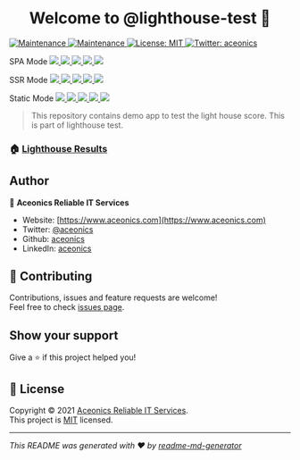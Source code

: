 <h1 align="center">Welcome to @lighthouse-test 👋</h1>
<p>
  <a href="https://github.com/lighthouse-test/angular-material/actions/workflows/lighthouse.yml" target="_blank">
    <img alt="Maintenance" src="https://github.com/lighthouse-test/angular-material/actions/workflows/lighthouse.yml/badge.svg" />
  </a>
  <a href="https://github.com/lighthouse-test/angular-material/graphs/commit-activity" target="_blank">
    <img alt="Maintenance" src="https://img.shields.io/badge/Maintained%3F-yes-green.svg" />
  </a>
  <a href="https://github.com/lighthouse-test/badge-generator/blob/main/LICENSE" target="_blank">
    <img alt="License: MIT" src="https://img.shields.io/npm/l/@lighthouse-test/badge-generator" />
  </a>
  <a href="https://twitter.com/aceonics" target="_blank">
    <img alt="Twitter: aceonics" src="https://img.shields.io/twitter/follow/aceonics.svg?style=social" />
  </a>
</p>

<p>
  SPA Mode
  <a href="https://lighthouse-test.github.io/angular-material/spa/_lighthouse/_.report.html">
    <img src="https://lighthouse-test.github.io/angular-material/spa/_lighthouse/_.performance.svg" />
    <img src="https://lighthouse-test.github.io/angular-material/spa/_lighthouse/_.accessibility.svg" />
    <img src="https://lighthouse-test.github.io/angular-material/spa/_lighthouse/_.best-practices.svg" />
    <img src="https://lighthouse-test.github.io/angular-material/spa/_lighthouse/_.seo.svg" />
    <img src="https://lighthouse-test.github.io/angular-material/spa/_lighthouse/_.pwa.svg" />
  </a>
</p>

<p>
  SSR Mode
  <a href="https://lighthouse-test.github.io/angular-material/ssr/_lighthouse/_.report.html">
    <img src="https://lighthouse-test.github.io/angular-material/ssr/_lighthouse/_.performance.svg" />
    <img src="https://lighthouse-test.github.io/angular-material/ssr/_lighthouse/_.accessibility.svg" />
    <img src="https://lighthouse-test.github.io/angular-material/ssr/_lighthouse/_.best-practices.svg" />
    <img src="https://lighthouse-test.github.io/angular-material/ssr/_lighthouse/_.seo.svg" />
    <img src="https://lighthouse-test.github.io/angular-material/ssr/_lighthouse/_.pwa.svg" />
  </a>
</p>

<p>
  Static Mode
  <a href="https://lighthouse-test.github.io/angular-material/static/_lighthouse/_.report.html">
    <img src="https://lighthouse-test.github.io/angular-material/static/_lighthouse/_.performance.svg" />
    <img src="https://lighthouse-test.github.io/angular-material/static/_lighthouse/_.accessibility.svg" />
    <img src="https://lighthouse-test.github.io/angular-material/static/_lighthouse/_.best-practices.svg" />
    <img src="https://lighthouse-test.github.io/angular-material/static/_lighthouse/_.seo.svg" />
    <img src="https://lighthouse-test.github.io/angular-material/static/_lighthouse/_.pwa.svg" />
  </a>
</p>

> This repository contains demo app to test the light house score. This is part of lighthouse test.

### 🏠 [Lighthouse Results](https://lighthouse-test.github.io)

## Author

👤 **Aceonics Reliable IT Services**

- Website: [https://www.aceonics.com](https://www.aceonics.com)
- Twitter: [@aceonics](https://twitter.com/aceonics)
- Github: [aceonics](https://github.com/aceonics)
- LinkedIn: [aceonics](https://linkedin.com/company/aceonics)

## 🤝 Contributing

Contributions, issues and feature requests are welcome!<br />Feel free to check [issues page](https://github.com/lighthouse-test/lighthouse.github.io/issues).

## Show your support

Give a ⭐️ if this project helped you!

## 📝 License

Copyright © 2021 [Aceonics Reliable IT Services](https://www.aceonics.com).<br />
This project is [MIT](https://github.com/lighthouse-test/angular-material/blob/master/LICENSE) licensed.

---

_This README was generated with ❤️ by [readme-md-generator](https://github.com/kefranabg/readme-md-generator)_
